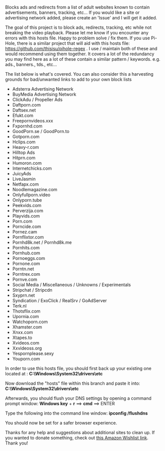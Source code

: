 Blocks ads and redirects from a list of adult websites known to contain advertisements, banners, tracking, etc...
If you would like a site or advertising network added, please create an 'Issue' and I will get it added.

The goal of this project is to block ads, redirects, tracking, etc while not breaking the video playback. Please let me know if you encounter any errors with this hosts file. Happy to problem solve / fix them.
If you use Pi-Hole, there is a similar project that will aid with this hosts file: https://github.com/thisisu/pihole-regex . I use / maintain both of these and would recommend using them together.
It covers a lot of the redundancy you may find here as a lot of these contain a similar pattern / keywords. e.g. ads., banners., tds., etc...

The list below is what's covered. You can also consider this a harvesting grounds for bad/unwanted links to add to your own block lists

-  Adsterra Advertising Network
-  BuyMedia Advertising Network
-  ClickAdu / Propeller Ads
-  Daftporn.com
-  Daftsex.net
-  Efukt.com
-  Freepornvideos.xxx
-  Fxpornhd.com
-  GoodPorn.se / GoodPorn.to
-  Gotporn.com
-  Hclips.com
-  Heavy-r.com
-  Hilltop Ads
-  Hitprn.com
-  Humoron.com
-  Internetchicks.com
-  JuicyAds
-  LiveJasmin
-  Netfapx.com
-  Noodlemagazine.com
-  Onlyfullporn.video
-  Onlyporn.tube
-  Peekvids.com
-  Perverzija.com
-  Playvids.com
-  Porn.com
-  Porncide.com
-  Pornez.cam
-  Pornflixtor.com
-  Pornhd8k.net / Pornhd8k.me
-  Pornhits.com
-  Pornhub.com
-  Pornoeggs.com
-  Pornone.com
-  Porntn.net
-  Porntrex.com
-  Pornve.com
-  Social Media / Miscellaneous / Unknowns / Experimentals
-  Stripchat / Stripcdn
-  Sxyprn.net
-  Syndication / ExoClick / RealSrv / GoAdServer
-  Terk.nl
-  Thotsflix.com
-  Upornia.com
-  Watchoporn.com
-  Xhamster.com
-  Xnxx.com
-  Xtapes.to
-  Xvideos.com
-  Xxvideoss.org
-  Yespornplease.sexy
-  Youporn.com



In order to use this hosts file, you should first back up your existing one located at : <b>C:\Windows\System32\drivers\etc</b>

Now download the "hosts" file within this branch and paste it into: <b>C:\Windows\System32\drivers\etc</b>

Afterwards, you should flush your DNS settings by opening a command prompt window: <b>Windows key</b> + <b>r</b> ==> <b>cmd</b> ==> ENTER

Type the following into the command line window: <b>ipconfig /flushdns</b>

You should now be set for a safer browser experience.

Thanks for any help and suggestions about additional sites to clean up. If you wanted to donate something, check out <a href="https://www.amazon.com/hz/wishlist/ls/C2QC509ZM1BG?ref_=wl_share">this Amazon Wishlist link</a>. Thank you!